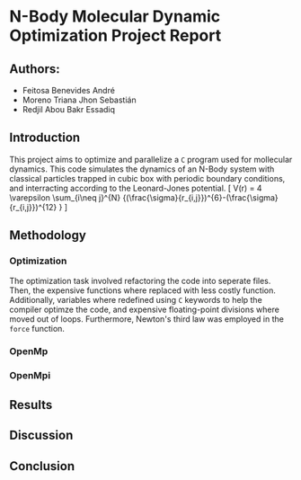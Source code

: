 # N-Body Molecular Dynamic Optimization Project Report 
## Authors: 
- Feitosa Benevides André
- Moreno Triana Jhon Sebastián
- Redjil Abou Bakr Essadiq

##  Introduction 

This project aims to optimize and parallelize a `C` program used for mollecular dynamics. This code simulates the dynamics of an N-Body system with classical particles trapped in cubic box with periodic boundary conditions, and interracting according to the Leonard-Jones potential. 
\[
V(r) = 4 \varepsilon  \sum_{i\neq j}^{N} \{(\frac{\sigma}{r_{i,j}})^{6}-(\frac{\sigma}{r_{i,j}})^{12} \}
\]
## Methodology
### Optimization 
The optimization task involved refactoring the code into seperate files. Then, the expensive functions where replaced with less costly function. Additionally, variables where redefined using `C` keywords to help the compiler optimze the code, and expensive floating-point divisions where moved out of loops. Furthermore, Newton's third law was employed in the `force` function.    
### OpenMp 

### OpenMpi 

## Results

## Discussion 

## Conclusion 